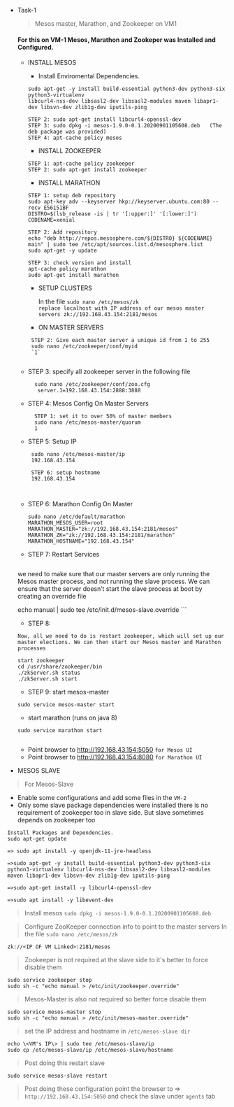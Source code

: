 * Task-1
   > Mesos master, Marathon, and Zookeeper on VM1 
    
   #### For this on VM-1 Mesos, Marathon and Zookeper was Installed and Configured.
    
    * INSTALL MESOS
       * Install Enviromental Dependencies.
        ```
      sudo apt-get -y install build-essential python3-dev python3-six python3-virtualenv 
      libcurl4-nss-dev libsasl2-dev libsasl2-modules maven libapr1-dev libsvn-dev zlib1g-dev iputils-ping
      
      STEP 2: sudo apt-get install libcurl4-openssl-dev
      STEP 3: sudo dpkg -i mesos-1.9.0-0.1.20200901105608.deb   (The deb package was provided)
      STEP 4: apt-cache policy mesos 
      ```
        * INSTALL ZOOKEEPER
        ```
        STEP 1: apt-cache policy zookeeper
        STEP 2: sudo apt-get install zookeeper
        ```
        
        * INSTALL MARATHON
         ```
         STEP 1: setup deb repository 
         sudo apt-key adv --keyserver hkp://keyserver.ubuntu.com:80 --recv E56151BF
         DISTRO=$(lsb_release -is | tr '[:upper:]' '[:lower:]')
         CODENAME=xenial
         
         STEP 2: Add repository 
         echo "deb http://repos.mesosphere.com/${DISTRO} ${CODENAME} main" | sudo tee /etc/apt/sources.list.d/mesosphere.list
         sudo apt-get -y update

         STEP 3: check version and install
         apt-cache policy marathon
         sudo apt-get install marathon
         ```
         * SETUP CLUSTERS
          
            In the file `sudo nano /etc/mesos/zk`  
          ```
            replace localhost with IP address of our mesos master servers
            zk://192.168.43.154:2181/mesos 
          ```
         * ON MASTER SERVERS
         ```
          STEP 2: Give each master server a unique id from 1 to 255  
          sudo nano /etc/zookeeper/conf/myid
          `1`
          

         ```   
     * STEP 3: specify all zookeeper server in the following file
         
        ```
          sudo nano /etc/zookeeper/conf/zoo.cfg
           server.1=192.168.43.154:2888:3888

        ```
    * STEP 4: Mesos Config On Master Servers
       ```
         STEP 1: set it to over 50% of master members 
         sudo nano /etc/mesos-master/quorum
         1
       ```
    * STEP 5: Setup IP
      ```
       sudo nano /etc/mesos-master/ip
       192.168.43.154
    
       STEP 6: setup hostname
       192.168.43.154
       
       
      ```
     * STEP 6: Marathon Config On Master
       ```
       sudo nano /etc/default/marathon 
       MARATHON_MESOS_USER=root
       MARATHON_MASTER="zk://192.168.43.154:2181/mesos"
       MARATHON_ZK="zk://192.168.43.154:2181/marathon"
       MARATHON_HOSTNAME="192.168.43.154"
       
       ```
     * STEP 7: Restart Services
       ```
     we need to make sure that our master servers are only running the Mesos master process,
     and not running the slave process. We can ensure that the server doesn’t start the slave process at boot by creating an override file
     
     echo manual | sudo tee /etc/init.d/mesos-slave.override
      ```
    * STEP 8: 
     ```
     Now, all we need to do is restart zookeeper, which will set up our master elections. We can then start our Mesos master and Marathon processes
     
    start zookeeper
    cd /usr/share/zookeeper/bin
    ./zkServer.sh status
    ./zkServer.sh start
    
    ```
   * STEP 9: start mesos-master
    ```
    sudo service mesos-master start
    
    ```
   * start marathon (runs on java 8)
   ```
   sudo service marathon start 
    
   ```
   
    * Point browser to http://192.168.43.154:5050 `for Mesos UI`
    * Point browser to http://192.168.43.154:8080 `for Marathon UI`
   
    
    
* MESOS SLAVE

> For Mesos-Slave

* Enable some configurations and add some files in the `VM-2`
* Only some slave package dependencies were installed there is no requirement of zookeeper too in slave side. But slave sometimes depends on zookeeper too

```
Install Packages and Dependencies.
sudo apt-get update

=> sudo apt install -y openjdk-11-jre-headless

=>sudo apt-get -y install build-essential python3-dev python3-six python3-virtualenv libcurl4-nss-dev libsasl2-dev libsasl2-modules maven libapr1-dev libsvn-dev zlib1g-dev iputils-ping

=>sudo apt-get install -y libcurl4-openssl-dev

=>sudo apt install -y libevent-dev
```

> Install mesos
`sudo dpkg -i mesos-1.9.0-0.1.20200901105608.deb`

> Configure ZooKeeper connection info to point to the master servers
> In the file `sudo nano /etc/mesos/zk`
```
zk://<IP OF VM Linked>:2181/mesos
```

> Zookeeper is not required at the slave side to it's better to force disable them
```
sudo service zookeeper stop
sudo sh -c "echo manual > /etc/init/zookeeper.override"
```
> Mesos-Master is also not required so better force disable them
```
sudo service mesos-master stop
sudo sh -c "echo manual > /etc/init/mesos-master.override"
```

> set the IP address and hostname in `/etc/mesos-slave dir`

```
echo \<VM's IP\> | sudo tee /etc/mesos-slave/ip
sudo cp /etc/mesos-slave/ip /etc/mesos-slave/hostname
```

> Post doing this restart slave
```
sudo service mesos-slave restart
```

> Post doing these configuration point the browser to => `http://192.168.43.154:5050` and check the slave under `agents` tab





            
         

